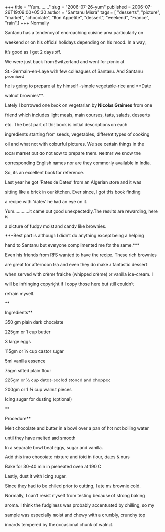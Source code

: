 +++
title = "Yum…….."
slug = "2006-07-26-yum"
published = 2006-07-26T19:09:00+05:30
author = "Santanu Misra"
tags = [ "desserts", "picture", "market", "chocolate", "Bon Appetite", "dessert", "weekend", "France", "rain",]
+++
Normally

Santanu has a tendency of encroaching cuisine area particularly on

weekend or on his official holidays depending on his mood. In a way,

it’s good as I get 2 days off.



  

We were just back from Switzerland and went for picnic at

St.-Germain-en-Laye with few colleagues of Santanu. And Santanu promised

he is going to prepare all by himself -simple vegetable-rice and **Date

walnut brownies**.



  

Lately I borrowed one book on vegetarian by **Nicolas Graimes** from one

friend which includes light meals, main courses, tarts, salads, desserts

etc. The best part of this book is initial descriptions on each

ingredients starting from seeds, vegetables, different types of cooking

oil and what not with colourful pictures. We see certain things in the

local market but do not how to prepare them. Neither we know the

corresponding English names nor are they commonly available in India.

So, its an excellent book for reference.  

  



Last year he got ‘Pates de Dates’ from an Algerian store and it was

sitting like a brick in our kitchen. Ever since, I got this book finding

a recipe with ‘dates’ he had an eye on it.



Yum…………it came out good unexpectedly.The results are rewarding, here is

a picture of fudgy moist and candy like brownies.



  



***Best part is although I didn’t do anything except being a helping

hand to Santanu but everyone complimented me for the same.***



  

Even his friends from RFS wanted to have the recipe. These rich brownies

are great for afternoon tea and even they do make a fantastic dessert

when served with crème fraiche (whipped crème) or vanilla ice-cream. I

will be infringing copyright if I copy those here but still couldn’t

refrain myself.



**  

Ingredients**



  



350 gm plain dark chocolate



225gm or 1 cup butter



3 large eggs



115gm or ½ cup castor sugar



5ml vanilla essence



75gm sifted plain flour



225gm or ½ cup dates-peeled stoned and chopped



200gm or 1 ¾ cup walnut pieces



Icing sugar for dusting (optional)



  



**  

Procedure**



  



Melt chocolate and butter in a bowl over a pan of hot not boiling water

until they have melted and smooth



In a separate bowl beat eggs, sugar and vanilla.



Add this into chocolate mixture and fold in flour, dates & nuts



Bake for 30-40 min in preheated oven at 190 C



Lastly, dust it with icing sugar.



  

  



Since they had to be chilled prior to cutting, I ate my brownie cold.

Normally, I can’t resist myself from testing because of strong baking

aroma. I think the fudginess was probably accentuated by chilling, so my

sample was especially moist and chewy with a crumbly, crunchy top

innards tempered by the occasional chunk of walnut.
